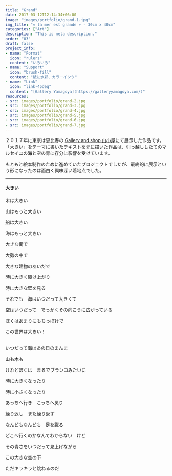 ```yaml
---
title: "Grand"
date: 2017-03-12T12:14:34+06:00
image: "images/portfolio/grand-1.jpg"
img_title: "« la mer est grande » - 30cm x 40cm"
categories: ["Art"]
description: "This is meta description."
order: "03"
draft: false
project_info:
- name: "Format"
  icon: "rulers"
  content: "いろいろ"
- name: "Support"
  icon: "brush-fill"
  content: "紙に水彩、カラーインク"
- name: "Link"
  icon: "link-45deg"
  content: "[Gallery Yamagoya](https://galleryyamagoya.com/)"
resources:
- src: images/portfolio/grand-2.jpg
- src: images/portfolio/grand-3.jpg
- src: images/portfolio/grand-4.jpg
- src: images/portfolio/grand-5.jpg
- src: images/portfolio/grand-6.jpg
- src: images/portfolio/grand-7.jpg
---
```


２０１７年に東京は恵比寿の [Gallery and shop 山小屋](https://galleryyamagoya.com)にて展示した作品です。
「大きい」をテーマに書いたテキストを元に描いた作品は、引っ越ししたてのマルセイユの海と空の青に存分に影響を受けています。

もともと絵本制作のために進めていたプロジェクトでしたが、最終的に展示という形になったのは面白く興味深い着地点でした。

---

#### 大きい

木は大きい

山はもっと大きい

船は大きい

海はもっと大きい

大きな街で

大勢の中で

大きな建物のあいだで

時に大きく駆け上がり

時に大きな壁を見る

それでも　海はいつだって大きくて

空はいつだって　でっかくその向こうに広がっている

ぼくはあまりにもちっぽけで

この世界は大きい！
<br/>
<br/>


いつだって海はあの日のまんま

山も木も

けれどぼくは　まるでブランコみたいに

時に大きくなったり

時に小さくなったり

あっちへ行き　こっちへ戻り

繰り返し　また繰り返す

なんどもなんども　足を蹴る

どこへ行くのかなんてわからない　けど

その青さをいつだって見上げながら

この大きな空の下

ただキラキラと跳ねるのだ
